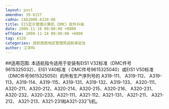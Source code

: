 ```yaml
---
layout: post
amendno: 39-6157
cadno: CAD2008-A320-08
title: EIS显示管理计算机（DMC）软件升级
date: 2008-11-10 00:00:00 +0800
effdate: 2008-11-18 00:00:00 +0800
tag: A320
categories: 民航西南地区管理局适航审定处
author: 江学科
---
```


##适用范围:
本适航指令适用于安装有EIS1 V32标准（DMC件号 9615325032）、EIS1 V40标准（ DMC件号9615325040）或EIS1 V50标准（DMC件号9615325050）的所有生产序列号的 A319-111、 A319-112、 A319-113、A319-114、A319-115、A319-131、A319-132、A319-133、 A320-111、A320-211、A320-212、A320-214、A320-215、A320-216、 A320-231、A320-232、A320-233、A321-111、A321-112、A321-131、 A321-211、 A321-212、 A321-213、A321-231和A321-232飞机。

